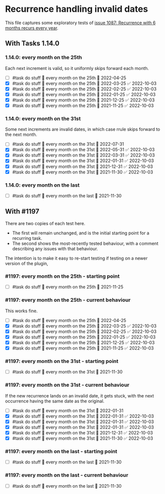 
# Recurrence handling invalid dates

This file captures some exploratory tests of [issue 1087: Recurrence with 6 months recurs every year](https://github.com/obsidian-tasks-group/obsidian-tasks/issues/1087).

## With Tasks 1.14.0

### 1.14.0: every month on the 25th

Each next increment is valid, so it uniformly skips forward each month.

- [ ] #task do stuff 🔁 every month on the 25th 📅 2022-04-25
- [x] #task do stuff 🔁 every month on the 25th 📅 2022-03-25 ✅ 2022-10-03
- [x] #task do stuff 🔁 every month on the 25th 📅 2022-02-25 ✅ 2022-10-03
- [x] #task do stuff 🔁 every month on the 25th 📅 2022-01-25 ✅ 2022-10-03
- [x] #task do stuff 🔁 every month on the 25th 📅 2021-12-25 ✅ 2022-10-03
- [x] #task do stuff 🔁 every month on the 25th 📅 2021-11-25 ✅ 2022-10-03

### 1.14.0: every month on the 31st

Some next increments are invalid dates, in which case rrule skips forward to the next month.

- [ ] #task do stuff 🔁 every month on the 31st 📅 2022-07-31
- [x] #task do stuff 🔁 every month on the 31st 📅 2022-05-31 ✅ 2022-10-03
- [x] #task do stuff 🔁 every month on the 31st 📅 2022-03-31 ✅ 2022-10-03
- [x] #task do stuff 🔁 every month on the 31st 📅 2022-01-31 ✅ 2022-10-03
- [x] #task do stuff 🔁 every month on the 31st 📅 2021-12-31 ✅ 2022-10-03
- [x] #task do stuff 🔁 every month on the 31st 📅 2021-11-30 ✅ 2022-10-03

### 1.14.0: every month on the last

- [ ] #task do stuff 🔁 every month on the last 📅 2021-11-30

## With #1197

There are two copies of each test here.

- The first will remain unchanged, and is the initial starting point for a recurring task.
- The second shows the most-recently tested behaviour, with a comment describing any issues with that behaviour.

The intention is to make it easy to re-start testing  if testing on a newer version of the plugin,

### #1197: every month on the 25th - starting point

- [ ] #task do stuff 🔁 every month on the 25th 📅 2021-11-25

### #1197: every month on the 25th - current behaviour

This works fine.

- [ ] #task do stuff 🔁 every month on the 25th 📅 2022-04-25
- [x] #task do stuff 🔁 every month on the 25th 📅 2022-03-25 ✅ 2022-10-03
- [x] #task do stuff 🔁 every month on the 25th 📅 2022-02-25 ✅ 2022-10-03
- [x] #task do stuff 🔁 every month on the 25th 📅 2022-01-25 ✅ 2022-10-03
- [x] #task do stuff 🔁 every month on the 25th 📅 2021-12-25 ✅ 2022-10-03
- [x] #task do stuff 🔁 every month on the 25th 📅 2021-11-25 ✅ 2022-10-03

### #1197: every month on the 31st - starting point

- [ ] #task do stuff 🔁 every month on the 31st 📅 2021-11-30

### #1197: every month on the 31st - current behaviour

If the new recurrence lands on an invalid date, it gets stuck, with the next occurrence having the same date as the original.

- [ ] #task do stuff 🔁 every month on the 31st 📅 2022-01-31
- [x] #task do stuff 🔁 every month on the 31st 📅 2022-01-31 ✅ 2022-10-03
- [x] #task do stuff 🔁 every month on the 31st 📅 2022-01-31 ✅ 2022-10-03
- [x] #task do stuff 🔁 every month on the 31st 📅 2022-01-31 ✅ 2022-10-03
- [x] #task do stuff 🔁 every month on the 31st 📅 2021-12-31 ✅ 2022-10-03
- [x] #task do stuff 🔁 every month on the 31st 📅 2021-11-30 ✅ 2022-10-03

### #1197: every month on the last - starting point

- [ ] #task do stuff 🔁 every month on the last 📅 2021-11-30

### #1197: every month on the last - current behaviour

- [ ] #task do stuff 🔁 every month on the last 📅 2021-11-30

